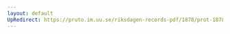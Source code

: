 ```yaml
---
layout: default
UpRedirect: https://pruto.im.uu.se/riksdagen-records-pdf/1878/prot-1878--ak--065/prot-1878--ak--065_005.pdf
---
```


